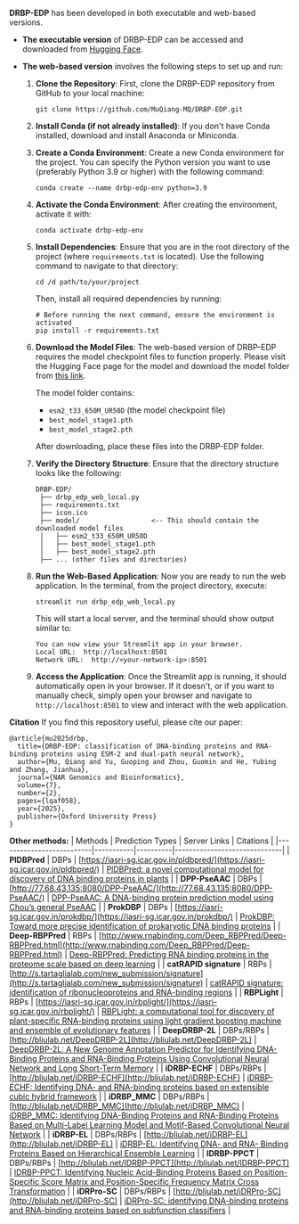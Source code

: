 **DRBP-EDP** has been developed in both executable and web-based versions.

- **The executable version** of DRBP-EDP can be accessed and downloaded from [Hugging Face](https://huggingface.co/MuQiang/DRBP_EDP).

- **The web-based version** involves the following steps to set up and run:
    1. **Clone the Repository**: First, clone the DRBP-EDP repository from GitHub to your local machine:

        `git clone https://github.com/MuQiang-MQ/DRBP-EDP.git`
  
    2. **Install Conda (if not already installed)**: If you don't have Conda installed, download and install Anaconda or Miniconda.
 
    3. **Create a Conda Environment**: Create a new Conda environment for the project. You can specify the Python version you want to use (preferably Python 3.9 or higher) with the following command:

       `conda create --name drbp-edp-env python=3.9`

    4. **Activate the Conda Environment**: After creating the environment, activate it with:

       `conda activate drbp-edp-env`

    5. **Install Dependencies**: Ensure that you are in the root directory of the project (where `requirements.txt` is located). Use the following command to navigate to that directory: 
 
       `cd /d path/to/your/project`
 
       Then, install all required dependencies by running:
        ```
       # Before running the next command, ensure the environment is activated
       pip install -r requirements.txt
    6. **Download the Model Files**: The web-based version of DRBP-EDP requires the model checkpoint files to function properly. Please visit the Hugging Face page for the model and download the model folder from [this link](https://huggingface.co/MuQiang/DRBP_EDP).
 
       The model folder contains:
        - `esm2_t33_650M_UR50D` (the model checkpoint file)
        - `best_model_stage1.pth`
        - `best_model_stage2.pth`
      
       After downloading, place these files into the DRBP-EDP folder.

    7. **Verify the Directory Structure**: Ensure that the directory structure looks like the following:

         ```
         DRBP-EDP/
          ├── drbp_edp_web_local.py
          ├── requirements.txt
          ├── icon.ico
          ├── model/                  <-- This should contain the downloaded model files
          │   ├── esm2_t33_650M_UR50D
          │   ├── best_model_stage1.pth
          │   ├── best_model_stage2.pth
          ├── ... (other files and directories)
    8. **Run the Web-Based Application**: Now you are ready to run the web application. In the terminal, from the project directory, execute:
 
        `streamlit run drbp_edp_web_local.py`

       This will start a local server, and the terminal should show output similar to:

       ```
       You can now view your Streamlit app in your browser.
       Local URL:  http://localhost:8501
       Network URL:  http://<your-network-ip>:8501
    9. **Access the Application**: Once the Streamlit app is running, it should automatically open in your browser. If it doesn't, or if you want to manually check, simply open your browser and navigate to `http://localhost:8501` to view and interact with the web application.

**Citation**
If you find this repository useful, please cite our paper:
```
@article{mu2025drbp,
  title={DRBP-EDP: classification of DNA-binding proteins and RNA-binding proteins using ESM-2 and dual-path neural network},
  author={Mu, Qiang and Yu, Guoping and Zhou, Guomin and He, Yubing and Zhang, Jianhua},
  journal={NAR Genomics and Bioinformatics},
  volume={7},
  number={2},
  pages={lqaf058},
  year={2025},
  publisher={Oxford University Press}
}
```

**Other methods:**
| Methods | Prediction Types | Server Links | Citations  |
|--------------------------|-----------|----------|------------------------------|
| **PlDBPred** | DBPs | [https://iasri-sg.icar.gov.in/pldbpred/](https://iasri-sg.icar.gov.in/pldbpred/) | [PlDBPred: a novel computational model for discovery of DNA binding proteins in plants](https://doi.org/10.1093/bib/bbac483) |
| **DPP-PseAAC** | DBPs | [http://77.68.43.135:8080/DPP-PseAAC/](http://77.68.43.135:8080/DPP-PseAAC/) | [DPP-PseAAC: A DNA-binding protein prediction model using Chou’s general PseAAC](https://doi.org/10.1016/j.jtbi.2018.05.006) |
| **ProkDBP** | DBPs | [https://iasri-sg.icar.gov.in/prokdbp/](https://iasri-sg.icar.gov.in/prokdbp/) | [ProkDBP: Toward more precise identification of prokaryotic DNA binding proteins](https://doi.org/10.1002/pro.5015) |
| **Deep-RBPPred** | RBPs | [http://www.rnabinding.com/Deep_RBPPred/Deep-RBPPred.html](http://www.rnabinding.com/Deep_RBPPred/Deep-RBPPred.html) | [Deep-RBPPred: Predicting RNA binding proteins in the proteome scale based on deep learning](https://doi.org/10.1038/s41598-018-33654-x) |
| **catRAPID signature** | RBPs | [http://s.tartaglialab.com/new_submission/signature](http://s.tartaglialab.com/new_submission/signature) | [catRAPID signature: identification of ribonucleoproteins and RNA-binding regions](https://doi.org/10.1093/bioinformatics/btv629) |
| **RBPLight** | RBPs | [https://iasri-sg.icar.gov.in/rbplight/](https://iasri-sg.icar.gov.in/rbplight/) | [RBPLight: a computational tool for discovery of plant-specific RNA-binding proteins using light gradient boosting machine and ensemble of evolutionary features](https://doi.org/10.1093/bfgp/elad016) |
| **DeepDRBP-2L** | DBPs/RBPs | [http://bliulab.net/DeepDRBP-2L](http://bliulab.net/DeepDRBP-2L) | [DeepDRBP-2L: A New Genome Annotation Predictor for Identifying DNA-Binding Proteins and RNA-Binding Proteins Using Convolutional Neural Network and Long Short-Term Memory](https://doi.org/10.1109/TCBB.2019.2952338) |
| **iDRBP-ECHF** | DBPs/RBPs | [http://bliulab.net/iDRBP-ECHF](http://bliulab.net/iDRBP-ECHF) | [iDRBP-ECHF: Identifying DNA- and RNA-binding proteins based on extensible cubic hybrid framework](https://doi.org/10.1016/j.compbiomed.2022.105940) |
| **iDRBP_MMC** | DBPs/RBPs | [http://bliulab.net/iDRBP_MMC](http://bliulab.net/iDRBP_MMC) | [iDRBP_MMC: Identifying DNA-Binding Proteins and RNA-Binding Proteins Based on Multi-Label Learning Model and Motif-Based Convolutional Neural Network](https://doi.org/10.1016/j.jmb.2020.09.008) |
| **iDRBP-EL** | DBPs/RBPs | [http://bliulab.net/iDRBP-EL](http://bliulab.net/iDRBP-EL) | [iDRBP-EL: Identifying DNA- and RNA- Binding Proteins Based on Hierarchical Ensemble Learning](https://doi.org/10.1109/TCBB.2021.3136905) |
| **IDRBP-PPCT** | DBPs/RBPs | [http://bliulab.net/IDRBP-PPCT](http://bliulab.net/IDRBP-PPCT) | [IDRBP-PPCT: Identifying Nucleic Acid-Binding Proteins Based on Position-Specific Score Matrix and Position-Specific Frequency Matrix Cross Transformation](https://doi.org/10.1109/TCBB.2021.3069263) |
| **iDRPro-SC** | DBPs/RBPs | [http://bliulab.net/iDRPro-SC](http://bliulab.net/iDRPro-SC) | [iDRPro-SC: identifying DNA-binding proteins and RNA-binding proteins based on subfunction classifiers](https://doi.org/10.1093/bib/bbad251) |
